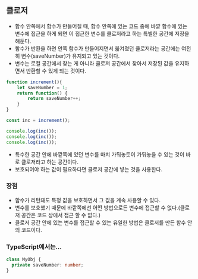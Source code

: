## 클로저
- 함수 안쪽에서 함수가 만들어질 때, 함수 안쪽에 있는 코드 중에 바깥 함수에 있는 변수에 접근을 하게 되면 이 접근한 변수를 클로저라고 하는 특별한 공간에 저장을 해둔다.
- 함수가 반환을 하면 안쪽 함수가 만들어지면서 옮겨졌던 클로저라는 공간에는 여전히 변수(saveNumber)가 유지되고 있는 것이다.
- 변수는 로컬 공간에서 찾는 게 아니라 클로저 공간에서 찾아서 저장된 값을 유지하면서 반환할 수 있게 되는 것이다.

```js
function increment(){
    let saveNumber = 1;
    return function() {
        return saveNumber++;
    }
}

const inc = increment();

console.log(inc());
console.log(inc());
console.log(inc());
```
- 특수한 공간 안에 바깥쪽에 있던 변수를 마치 가둬놓듯이 가둬놓을 수 있는 것이 바로 클로저라고 하는 공간이다.
- 보호되어야 하는 값이 필요하다면 클로저 공간에 넣는 것을 사용한다.

### 장점
- 함수가 리턴돼도 특정 값을 보호하면서 그 값을 계속 사용할 수 있다.
- 변수를 보호했기 때문에 바깥쪽에선 어떤 방법으로든 변수에 접근할 수 없다.(클로저 공간은 코드 상에서 접근 할 수 없다.)
- 클로저 공간 안에 있는 변수를 접근할 수 있는 유일한 방법은 클로저를 만든 함수 안의 코드이다.

### TypeScript에서는...
```ts
class MyObj {
  private saveNumber: number;
}
```